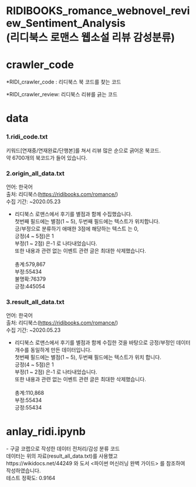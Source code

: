 # RIDIBOOKS_romance_webnovel_review_Sentiment_Analysis<br>(리디북스 로맨스 웹소설 리뷰 감성분류)
<p>
<h1>crawler_code</h1>

*RIDI_crawler_code : 리디북스 북 코드를 찾는 코드

*RIDI_crawler_review: 리디북스 리뷰를 긁는 코드
</p>

<p>
  <h1>data</h1>
  <h3>1.ridi_code.txt</h3>
  키워드[연재중/연재완료/단행본]를 쳐서 리뷰 많은 순으로 긁어온 북코드.<br>
  약 6700개의 북코드가 들어 있습니다.<br>
  <h3>2.origin_all_data.txt</h3>

  언어: 한국어<br>
  출처: 리디북스(https://ridibooks.com/romance/)<br>
  수집 기간: ~2020.05.23<br>
  - 리디북스 로맨스에서 후기를 별점과 함께 수집했습니다.<br> 첫번째 필드에는 별점(1 ~ 5), 두번째 필드에는 텍스트가 위치합니다. <br>긍/부정으로 분류하기 애매한 3점에 해당하는 텍스트   는 0, <br>긍정(4 ~ 5점)은 1<br> 부정(1 ~ 2점) 은-1 로 나타내었습니다. <br>또한 내용과 관련 없는 이벤트 관련 글은 최대한 삭제했습니다.<br><br>
  총계:579,867<br>
  부정:55434<br>
  불명확:76379<br>
  긍정:445054<br>

  <h3>3.result_all_data.txt</h3>

  언어: 한국어<br>
  출처: 리디북스(https://ridibooks.com/romance/)<br>
  수집 기간: ~2020.05.23<br>
  - 리디북스 로맨스에서 후기를 별점과 함께 수집한 것을 바탕으로 긍정/부정인 데이터 개수를 동일하게 만든 데이터입니다.<br> 첫번째 필드에는 별점(1 ~ 5), 두번째 필드에는 텍스트가 위치   합니다.<br>긍정(4 ~ 5점)은 1<br> 부정(1 ~ 2점) 은-1 로 나타내었습니다. <br>또한 내용과 관련 없는 이벤트 관련 글은 최대한 삭제했습니다.<br><br>
  총계:110,868<br>
  부정:55434<br>
  긍정:55434<br>
  </p>

<p>
  <h1>anlay_ridi.ipynb</h1>
  - 구글 코랩으로 작성한 데이터 전처리/감성 분류 코드<br>
  데이터는 위의 자료(result_all_data.txt)를 사용했고
  <br>https://wikidocs.net/44249 와 도서 <파이썬 머신러닝 완벽 가이드> 를  참조하여 작성하였습니다.
  <br>테스트 정확도:  0.9164

</p>



